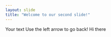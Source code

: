 ```yaml
---
layout: slide
title: "Welcome to our second slide!"
---
```

Your text
Use the left arrow to go back!
Hi there
